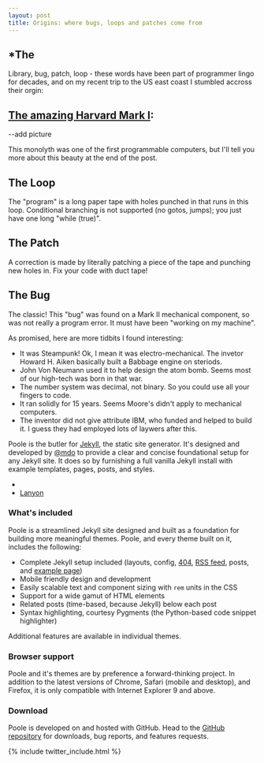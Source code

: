 ```yaml
---
layout: post
title: Origins: where bugs, loops and patches come from
---
```


*The
-----
Library, bug, patch, loop - these words have been part of programmer lingo for decades, and on my recent trip to the US east coast I stumbled accross their orgin: 

## [The amazing Harvard Mark I](http://en.wikipedia.org/wiki/Harvard_Mark_I):
--add picture

This monolyth was one of the first programmable computers, but I'll tell you more about this beauty at the end of the post.

## The Loop

The "program" is a long paper tape with holes punched in that runs in this loop. Conditional branching is not supported (no gotos, jumps); you just have one long "while (true)".

## The Patch

A correction is made by literally patching a piece of the tape and punching new holes in. Fix your code with duct tape!

## The Bug

The classic! This "bug" was found on a Mark II mechanical component, so was not really a program error. It must have been "working on my machine".

As promised, here are more tidbits I found interesting:

* It was Steampunk! Ok, I mean it was electro-mechanical. The invetor Howard H. Aiken basically built a Babbage engine on steriods. 
* John Von Neumann used it to help design the atom bomb. Seems most of our high-tech was born in that war.
* The number system was decimal, not binary. So you could use all your fingers to code.
* It ran solidly for 15 years. Seems Moore's didn't apply to mechanical computers.
* The inventor did not give attribute IBM, who funded and helped to build it. I guess they had employed lots of laywers after this.



Poole is the butler for [Jekyll](http://jekyllrb.com), the static site generator. It's designed and developed by [@mdo](https://twitter.com/mdo) to provide a clear and concise foundational setup for any Jekyll site. It does so by furnishing a full vanilla Jekyll install with example templates, pages, posts, and styles.

* 
* [Lanyon](http://lanyon.getpoole.com)

### What's included

Poole is a streamlined Jekyll site designed and built as a foundation for building more meaningful themes. Poole, and every theme built on it, includes the following:

* Complete Jekyll setup included (layouts, config, [404](/404.html), [RSS feed](/atom.xml), posts, and [example page](/about))
* Mobile friendly design and development
* Easily scalable text and component sizing with `rem` units in the CSS
* Support for a wide gamut of HTML elements
* Related posts (time-based, because Jekyll) below each post
* Syntax highlighting, courtesy Pygments (the Python-based code snippet highlighter)

Additional features are available in individual themes.

### Browser support

Poole and it's themes are by preference a forward-thinking project. In addition to the latest versions of Chrome, Safari (mobile and desktop), and Firefox, it is only compatible with Internet Explorer 9 and above.

### Download

Poole is developed on and hosted with GitHub. Head to the <a href="https://github.com/poole/poole">GitHub repository</a> for downloads, bug reports, and features requests.

{% include twitter_include.html %}
